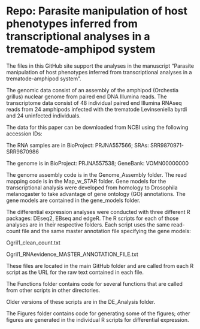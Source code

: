 # Repo: Parasite manipulation of host phenotypes inferred from transcriptional analyses in a trematode-amphipod system

The files in this GitHub site support the analyses in the manuscript “Parasite manipulation of host phenotypes inferred from transcriptional analyses in a trematode-amphipod system”.

The genomic data consist of an assembly of the amphipod (Orchestia grillus) nuclear genome from paired end DNA Illumina reads. The transcriptome data consist of 48 individual paired end Illumina RNAseq reads from 24 amphipods infected with the trematode Levinseniella byrdi and 24 uninfected individuals. 

The data for this paper can be downloaded from NCBI using the following accession IDs:

The RNA samples are in BioProject: PRJNA557566; SRAs: SRR9870971-SRR9870986

The genome is in BioProject: PRJNA557538; GeneBank: VOMN00000000

The genome assembly code is in the Genome_Assembly folder. 
The read mapping code is in the Map_w_STAR folder. 
Gene models for the transcriptional analysis were developed from homology to Drosophila melanogaster to take advantage of gene ontology (GO) annotations. 
The gene models are contained in the gene_models folder. 

The differential expression analyses were conducted with three different R packages: DEseq2, EBseq and edgeR. The R scripts for each of those analyses are in their respective folders. Each script uses the same read-count file and the same master annotation file specifying the gene models: 

Ogril1_clean_count.txt 

Ogril1_RNAevidence_MASTER_ANNOTATION_FILE.txt 

These files are located in the main GitHub folder and are called from each R script as the URL for the raw text contained in each file. 

The Functions folder contains code for several functions that are called from other scripts in other directories. 

Older versions of these scripts are in the DE_Analysis folder.

The Figures folder contains code for generating some of the figures; other figures are generated in the individual R scripts for differential expression.
